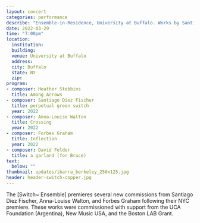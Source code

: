 ```yaml
---
layout: concert
categories: performance
describe: "Ensemble-in-Residence, University at Buffalo. Works by Santiago Diez Fischer, Anna-Louise Walton, Forbes Graham, Heather Stebbins, David Felder, and more"
date: 2022-03-29
time: "7:00pm"
location:
  institution:
  building:
  venue: University at Buffalo
  address:
  city: Buffalo
  state: NY
  zip:
program:
- composer: Heather Stebbins
  title: Among Arrows
- composer: Santiago Diez Fischer
  title: perpetual green switch
  year: 2022
- composer: Anna-Louise Walton
  title: Crossing
  year: 2022
- composer: Forbes Graham
  title: Inflection
  year: 2022    
- composer: David Felder
  title: a garland (for Bruce)
text:
  below: ""
thumbnail: updates/ibarra_berkeley_250x125.jpg
header: header-switch-copper.jpg
---
```


The [Switch~ Ensemble] premieres several new commissions from Santiago Diez Fischer, Anna-Louise Walton, and Forbes Graham following their NYC premiere. These works were commissioned with support from the UCA Foundation (Argentina), New Music USA, and the Boston LAB Grant.
